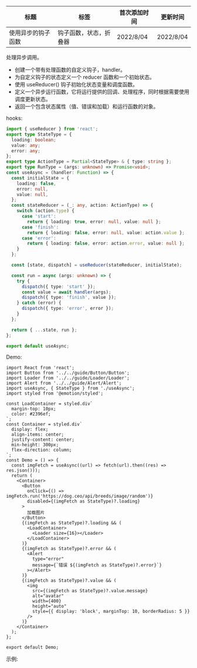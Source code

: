 | 标题               | 标签                   | 首次添加时间 | 更新时间  |
| ------------------ | ---------------------- | ------------ | --------- |
| 使用异步的钩子函数 | 钩子函数，状态，折叠器 | 2022/8/04    | 2022/8/04 |

处理异步调用。

- 创建一个带有处理函数的自定义钩子，handler。
- 为自定义钩子的状态定义一个 reducer 函数和一个初始状态。
- 使用 useReducer() 钩子初始化状态变量和调度函数。
- 定义一个异步运行函数，它将运行提供的回调、处理程序，同时根据需要使用调度更新状态。
- 返回一个包含状态属性（值、错误和加载）和运行函数的对象。

hooks:

```ts
import { useReducer } from 'react';
export type StateType = {
  loading: boolean;
  value: any;
  error: any;
};
export type ActionType = Partial<StateType> & { type: string };
export type RunType = (args: unknown) => Promise<void>;
const useAsync = (handler: Function) => {
  const initialState = {
    loading: false,
    error: null,
    value: null,
  };
  const stateReducer = (_: any, action: ActionType) => {
    switch (action.type) {
      case 'start':
        return { loading: true, error: null, value: null };
      case 'finish':
        return { loading: false, error: null, value: action.value };
      case 'error':
        return { loading: false, error: action.error, value: null };
    }
  };

  const [state, dispatch] = useReducer(stateReducer, initialState);

  const run = async (args: unknown) => {
    try {
      dispatch({ type: 'start' });
      const value = await handler(args);
      dispatch({ type: 'finish', value });
    } catch (error) {
      dispatch({ type: 'error', error });
    }
  };

  return { ...state, run };
};

export default useAsync;
```

Demo:

```tsx | pure
import React from 'react';
import Button from '../../guide/Button/Button';
import Loader from '../../guide/Loader/Loader';
import Alert from '../../guide/Alert/Alert';
import useAsync, { StateType } from './useAsync';
import styled from '@emotion/styled';

const LoadContainer = styled.div`
  margin-top: 10px;
  color: #2396ef;
`;
const Container = styled.div`
  display: flex;
  align-items: center;
  justify-content: center;
  min-height: 300px;
  flex-direction: column;
`;
const Demo = () => {
  const imgFetch = useAsync((url) => fetch(url).then((res) => res.json()));
  return (
    <Container>
      <Button
        onClick={() => imgFetch.run('https://dog.ceo/api/breeds/image/random')}
        disabled={(imgFetch as StateType)?.loading}
      >
        加载图片
      </Button>
      {(imgFetch as StateType)?.loading && (
        <LoadContainer>
          <Loader size={16}></Loader>
        </LoadContainer>
      )}
      {(imgFetch as StateType)?.error && (
        <Alert
          type="error"
          message={`错误 ${(imgFetch as StateType)?.error}`}
        ></Alert>
      )}
      {(imgFetch as StateType)?.value && (
        <img
          src={(imgFetch as StateType)?.value.message}
          alt="avatar"
          width={400}
          height="auto"
          style={{ display: 'block', marginTop: 10, borderRadius: 5 }}
        />
      )}
    </Container>
  );
};

export default Demo;
```

示例:

<code src="./Demo.zh-CN.tsx"></code>
